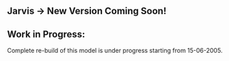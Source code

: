 ## Jarvis -> New Version Coming Soon!

## Work in Progress:
Complete re-build of this model is under progress starting from 15-06-2005.
